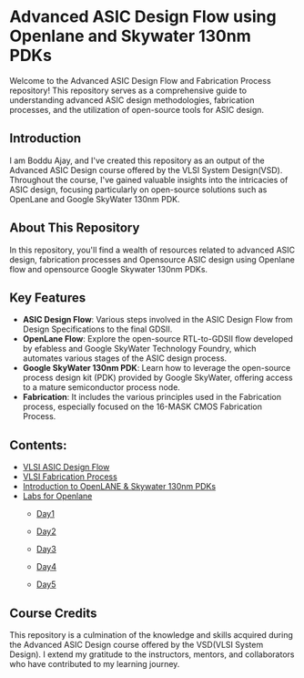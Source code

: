 # Advanced ASIC Design Flow using Openlane and Skywater 130nm PDKs

Welcome to the Advanced ASIC Design Flow and Fabrication Process repository! This repository serves as a comprehensive guide to understanding advanced ASIC design methodologies, fabrication processes, and the utilization of open-source tools for ASIC design.

## Introduction

I am Boddu Ajay, and I've created this repository as an output of the Advanced ASIC Design course offered by the VLSI System Design(VSD). Throughout the course, I've gained valuable insights into the intricacies of ASIC design, focusing particularly on open-source solutions such as OpenLane and Google SkyWater 130nm PDK.

## About This Repository

In this repository, you'll find a wealth of resources related to advanced ASIC design, fabrication processes and Opensource ASIC design using Openlane flow and opensource Google Skywater 130nm PDKs. 

## Key Features

- **ASIC Design Flow**: Various steps involved in the ASIC Design Flow from Design Specifications to the final GDSII.
- **OpenLane Flow**: Explore the open-source RTL-to-GDSII flow developed by efabless and Google SkyWater Technology Foundry, which automates various stages of the ASIC design process.
- **Google SkyWater 130nm PDK**: Learn how to leverage the open-source process design kit (PDK) provided by Google SkyWater, offering access to a mature semiconductor process node.
- **Fabrication**: It includes the various principles used in the Fabrication process, especially focused on the 16-MASK CMOS Fabrication Process.

## Contents:
- [VLSI ASIC Design Flow](https://github.com/ajayboddu-2006/Advanced_ASIC_Design_Flow_using_OpenLANE_Skywater-PDKs/blob/main/ASIC_Design_Flow/Asic_Design_Flow.md)
- [VLSI Fabrication Process](https://github.com/ajayboddu-2006/Advanced_ASIC_Design_Flow_using_OpenLANE_Skywater-PDKs/blob/main/Fabrication/Fabrication.md)
- [Introduction to OpenLANE & Skywater 130nm PDKs](#intro-to-openlane)
- [Labs for Openlane](#lab-openlane)
    - [Day1](https://github.com/ajayboddu-2006/Advanced_ASIC_Design_Flow_using_OpenLANE_Skywater-PDKs/blob/main/OpenLANE%20Flow%20(Labs)/Day1/Day1.md)
    
    - [Day2](https://github.com/ajayboddu-2006/Advanced_ASIC_Design_Flow_using_OpenLANE_Skywater-PDKs/blob/main/OpenLANE%20Flow%20(Labs)/Day2/Day2.md)
    - [Day3](https://github.com/ajayboddu-2006/Advanced_ASIC_Design_Flow_using_OpenLANE_Skywater-PDKs/blob/main/OpenLANE%20Flow%20(Labs)/Day3/Day3.md)
    - [Day4](https://github.com/ajayboddu-2006/Advanced_ASIC_Design_Flow_using_OpenLANE_Skywater-PDKs/blob/main/OpenLANE%20Flow%20(Labs)/Day4/Day4.md)
    - [Day5](https://github.com/ajayboddu-2006/Advanced_ASIC_Design_Flow_using_OpenLANE_Skywater-PDKs/blob/main/OpenLANE%20Flow%20(Labs)/Day5/Day5.md)

## Course Credits

This repository is a culmination of the knowledge and skills acquired during the Advanced ASIC Design course offered by the VSD(VLSI System Design). I extend my gratitude to the instructors, mentors, and collaborators who have contributed to my learning journey.

